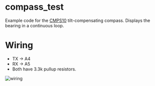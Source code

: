 compass_test
============

Example code for the
[CMPS10](http://www.robot-electronics.co.uk/htm/cmps10doc.htm)
tilt-compensating compass. Displays the bearing in a continuous loop.

Wiring
======

* TX -> A4
* RX -> A5 
* Both have 3.3k pullup resistors.

![wiring](https://raw.github.com/AberSailbot/arduino-test-dev/master/compass_test/wiring.jpg "Photograph of wiring for the compass and arduino")
